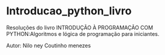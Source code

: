 # Introducao_python_livro
Resoluções do livro INTRODUÇÃO À PROGRAMAÇÃO COM PYTHON:Algoritmos e lógica de programação para iniciantes.
 
  Autor: Nilo ney Coutinho menezes
